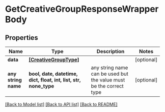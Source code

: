 # GetCreativeGroupResponseWrapperBody


## Properties
Name | Type | Description | Notes
------------ | ------------- | ------------- | -------------
**data** | [**[CreativeGroupType]**](CreativeGroupType.md) |  | [optional] 
**any string name** | **bool, date, datetime, dict, float, int, list, str, none_type** | any string name can be used but the value must be the correct type | [optional]

[[Back to Model list]](../README.md#documentation-for-models) [[Back to API list]](../README.md#documentation-for-api-endpoints) [[Back to README]](../README.md)


